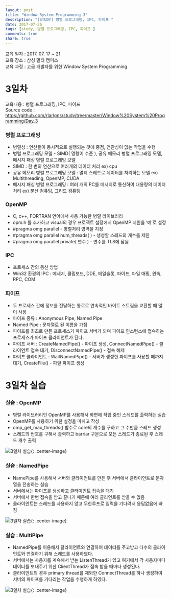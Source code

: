 ```yaml
---
layout: post
title: "Window System Programming 3"
description: "[STUDY] 병렬 프로그래밍, IPC, 파이프 "
date: 2017-07-26
tags: [study, 병렬 프로그래밍, IPC, 파이프 ]
comments: true
share: true
---
```


교육 일자 : 2017. 07. 17 ~ 21  
교육 장소 : 삼성 멀티 캠퍼스  
교육 과정 : 고급 개발자를 위한 Window System Programming  

# 3일차

교육내용 : 병렬 프로그래밍, IPC, 파이프  
Source code : <https://github.com/rlarlgns/study/tree/master/Window%20System%20Programming/Day_3>

### 병렬 프로그래밍
 - 병렬성 : 연산들이 동시적으로 실행되는 것에 중점, 연관성이 없는 작업을 수행
 - 병렬 프로그래밍 모델 - SIMD( 명령어 수준 ), 공유 메모리 병렬 프로그래밍 모델, 메시지 패싱 병렬 프로그래밍 모델
 - SIMD : 한 번의 연산으로 여러개의 데이터 처리 ex) cpu
 - 공유 메모리 병렬 프로그래밍 모델 : 멀티 스레드로 데이터를 처리하는 모델 ex) Multithreading, OpenMP, CUDA
 - 메시지 패싱 병렬 프로그래밍 : 여러 개의 PC를 메시지로 통신하여 대용량의 데이터 처리 ex) 분산 컴퓨팅, 그리드 컴퓨팅

### OpenMP
 - C, c++, FORTRAN 언어에서 사용 가능한 병렬 라이브러리
 - opm.h 를 추가하고 visual의 경우 프로젝트 설정에서 OpenMP 지원을 ‘예’로 설정
 - #pragma omg parallel - 병렬처리 영역을 지정
 - #pragma omg parallel num_threads( ) - 생성할 스레드의 개수를 제한
 - #pragma omg parallel private( 변수 ) - 변수를 TLS에 담음

### IPC
 - 프로세스 간의 통신 방법
 - Win32 환경의 IPC : 메세지, 클립보드, DDE, 메일슬롯, 파이프, 파일 매핑, 윈속, RPC, COM

### 파이프
 - 두 프로세스 간에 정보를 전달하는 통로로 연속적인 바이트 스트림을 교환할 때 많이 사용
 - 파이프 종류 : Anonymous Pipe, Named Pipe
 - Named Pipe : 문자열로 된 이름을 가짐
 - 파이프를 최초로 만든 프로세스가 파이프 서버가 되며 파이프 인스턴스에 접속하는 프로세스가 파이프 클라이언트가 된다.
 - 파이프 서버 : CreateNamedPipe() - 파이프 생성, ConnectNamedPipe() - 클라이언트 접속 대기, DisconnectNamedPipe() - 접속 해제
 - 파이프 클라이언트 : WaitNamedPipe() - 서버가 생성한 파이프를 사용할 때까지 대기, CreateFile() - 파일 파이프 생성

# 3일차 실습

### 실습 : OpenMP  
 - 병렬 라이브러리인 OpenMP를 사용해서 화면에 작업 중인 스레드를 출력하는 실습
 - OpenMP를 사용하기 위한 설정을 마치고 작성
 - omp_get_max_threads() 함수로 core의 개수를 구하고 그 수만큼 스레드 생성
 - 스레드의 번호를 구해서 출력하고 barriar 구문으로 모든 스레드가 종료된 후 스레드 개수 출력

![3일차 실습]({{site.url}}/img/Window/Day3_1.png){: .center-image}  
<script src="https://gist.github.com/rlarlgns/b73a1e006bbbd7995efdcea340ed39d5.js"></script>  

### 실습 : NamedPipe
 - NamePipe를 사용해서 서버와 클라이언트를 만든 후 서버에서 클라이언트로 문자열을 전송하는 실습
 - 서버에서는 파이프를 생성하고 클라이언트 접속을 대기
 - 서버에서 한번 접속을 받고 끝나기 때문에 여러 클라언트를 받을 수 없음
 - 클라이언트는 스레드를 사용하지 않고 무한루프로 입력을 기다려서 응답없음에 빠짐

![3일차 실습]({{site.url}}/img/Window/Day3_2.png){: .center-image}  
<script src="https://gist.github.com/rlarlgns/0a0af29fecdada0eb0ec6c75e230b485.js"></script>  

### 실습 : MultiPipe
 - NamedPipe를 이용해서 클라이언트와 연결하여 데이터를 주고받고 다수의 클라이언트와 연결하기 위해 스레드를 사용하였다.
 - 서버에서는 사용자를 계속해서 받는 ListenThread가 있고 여기에서 각 사용자마다 데이터를 보내주기 위한 ClientThread가 접속 받을 때마다 생성된다.
 - 클라이언트의 경우 primary thread를 제외한 ConnectThread를 하나 생성하여 서버의 파이프를 기다리는 작업을 수행하게 하였다.

![3일차 실습]({{site.url}}/img/Window/Day3_3.png){: .center-image}  
<script src="https://gist.github.com/rlarlgns/381d15451a8dc8a0f250d61491b282f4.js"></script>  
